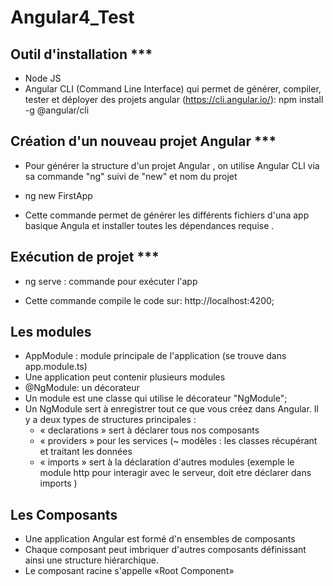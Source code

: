 # Angular4_Test
## Outil d'installation ***
- Node JS 
- Angular CLI (Command Line Interface) qui permet de générer, compiler, tester et déployer des projets angular (https://cli.angular.io/):
npm install -g @angular/cli

## Création d'un nouveau projet Angular ***
 - Pour générer la structure d'un projet Angular , on utilise Angular CLI via sa commande "ng" suivi de "new" et nom du projet
 
- ng new FirstApp

- Cette commande permet de générer les différents fichiers d'una app basique Angula et installer toutes les dépendances requise .

## Exécution de projet ***
- ng serve : commande pour exécuter l'app

- Cette commande compile le code sur: http://localhost:4200;
 
 ## Les modules
  - AppModule : module principale de l'application (se trouve dans app.module.ts)
  - Une application peut contenir plusieurs modules  
  - @NgModule: un décorateur 
  - Un module est une classe qui utilise le décorateur "NgModule";
  - Un NgModule sert à enregistrer tout ce que vous créez dans Angular. Il y a deux types de structures principales :
       - « declarations » sert à déclarer tous nos composants
       - « providers » pour les services (~ modèles : les classes récupérant et traitant les données
       - « imports » sert à la déclaration  d'autres modules (exemple le module http pour interagir avec le serveur, doit etre déclarer dans imports )
 ## Les Composants
  - Une application Angular est formé d'n ensembles de composants
  - Chaque composant peut imbriquer d'autres composants définissant ainsi une structure hiérarchique.
  - Le composant racine s'appelle «Root Component»

